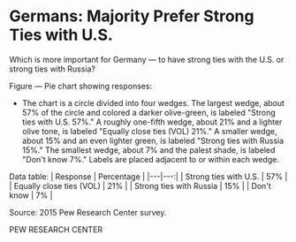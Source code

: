 # Germans: Majority Prefer Strong Ties with U.S.

Which is more important for Germany — to have strong ties with the U.S. or strong ties with Russia?

Figure — Pie chart showing responses:
- The chart is a circle divided into four wedges. The largest wedge, about 57% of the circle and colored a darker olive-green, is labeled "Strong ties with U.S. 57%." A roughly one-fifth wedge, about 21% and a lighter olive tone, is labeled "Equally close ties (VOL) 21%." A smaller wedge, about 15% and an even lighter green, is labeled "Strong ties with Russia 15%." The smallest wedge, about 7% and the palest shade, is labeled "Don't know 7%." Labels are placed adjacent to or within each wedge.

Data table:
| Response | Percentage |
|---|---:|
| Strong ties with U.S. | 57% |
| Equally close ties (VOL) | 21% |
| Strong ties with Russia | 15% |
| Don't know | 7% |

Source: 2015 Pew Research Center survey.

PEW RESEARCH CENTER
